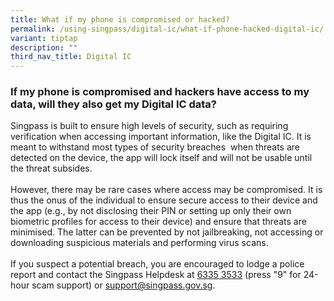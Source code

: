 ```yaml
---
title: What if my phone is compromised or hacked?
permalink: /using-singpass/digital-ic/what-if-phone-hacked-digital-ic/
variant: tiptap
description: ""
third_nav_title: Digital IC
---
```

<h3>If my phone is compromised and hackers have access to my data, will they also get my Digital IC data?</h3>
<p>Singpass is built to ensure high levels of security, such as requiring
verification when accessing important information, like the Digital IC.
It is meant to withstand most types of security breaches&nbsp; when threats
are detected on the device, the app will lock itself and will not be usable
until the threat subsides.
<br>
<br>However, there may be rare cases where access may be compromised. It is
thus the onus of the individual to ensure secure access to their device
and the app (e.g., by not disclosing their PIN or setting up only their
own biometric profiles for access to their device) and ensure that threats
are minimised. The latter can be prevented by not jailbreaking, not accessing
or downloading suspicious materials and performing virus scans.
<br>
<br>If you suspect a potential breach, you are encouraged to lodge a police
report and contact the Singpass Helpdesk at <a href="tel:+6563353533" rel="noopener noreferrer nofollow" target="_blank">6335 3533</a> (press "9" for 24-hour scam support)
or <a href="mailto:support@singpass.gov.sg" rel="noopener noreferrer nofollow" target="_blank"><u>support@singpass.gov.sg</u></a>.</p>